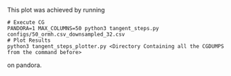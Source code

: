 This plot was achieved by running

```
# Execute CG
PANDORA=1 MAX_COLUMNS=50 python3 tangent_steps.py configs/50_ormh.csv_downsampled_32.csv
# Plot Results
python3 tangent_steps_plotter.py <Directory Containing all the CGDUMPS from the command before>
```

on pandora.